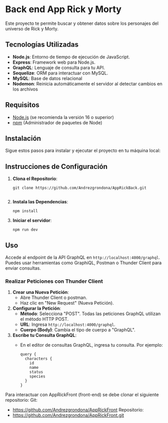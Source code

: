 # Back end App Rick y Morty

Este proyecto te permite buscar y obtener datos sobre los personajes del universo de Rick y Morty.

## Tecnologías Utilizadas

- **Node.js**: Entorno de tiempo de ejecución de JavaScript.
-   **Express**: Framework web para Node.js.
-   **GraphQL**: Lenguaje de consulta para tu API.
-   **Sequelize**: ORM para interactuar con MySQL.
-   **MySQL**: Base de datos relacional 
- **Nodemon**: Reinicia automáticamente el servidor al detectar cambios en los archivos

## Requisitos
- [Node.js](https://nodejs.org/es/) (se recomienda la versión 16 o superior)
-   [npm](https://www.npmjs.com/) (Administrador de paquetes de Node)
## Instalación

Sigue estos pasos para instalar y ejecutar el proyecto en tu máquina local:

## Instrucciones de Configuración

1.  **Clona el Repositorio**:

    ```
    git clone https://github.com/Andrezgrondona/AppRickBack.git
   
    ```

2.  **Instala las Dependencias**:

    ```
    npm install
    ```
3.  **Iniciar el servidor**:

    ```
    npm run dev
    ```

## Uso 

Accede al endpoint de la API GraphQL en `http://localhost:4000/graphql`. Puedes usar herramientas como GraphiQL, Postman o Thunder Client para enviar consultas.

### Realizar Peticiones con Thunder Client

1.  **Crear una Nueva Petición**:
    *   Abre Thunder Client o postman.
    *   Haz clic en "New Request" (Nueva Petición).
2.  **Configurar la Petición**:
    *   **Método**: Selecciona "POST". Todas las peticiones GraphQL utilizan el método HTTP POST.
    *   **URL**: Ingresa `http://localhost:4000/graphql`.
    *   **Cuerpo (Body)**: Cambia el tipo de cuerpo a "GraphQL".
3.  **Escribe tu Consulta GraphQL**:
    *   En el editor de consultas GraphQL, ingresa tu consulta. Por ejemplo:

        ```
        query {
          characters {
            id
            name
            status
            species
          }
        }
        ```




Para interactuar con AppRickFront (front-end) se debe clonar el siguiente repositorio:
Git:
- https://github.com/Andrezgrondona/AppRickFront
Repositorio:
- https://github.com/Andrezgrondona/AppRickFront.git

